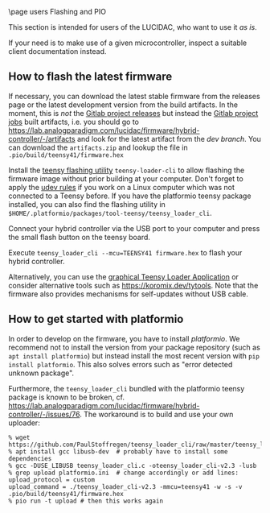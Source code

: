 \page users Flashing and PIO

This section is intended for users of the LUCIDAC, who want to use it *as is*.

If your need is to make use of a given microcontroller, inspect a suitable client documentation
instead.

## How to flash the latest firmware

If necessary, you can download the latest stable firmware from the releases page
or the latest development version from the build artifacts.
In the moment, this is *not* the [Gitlab project releases](https://lab.analogparadigm.com/lucidac/firmware/hybrid-controller/-/releases)
but instead the [Gitlab project jobs](https://lab.analogparadigm.com/lucidac/firmware/hybrid-controller/-/jobs) built
artifacts, i.e. you should go to https://lab.analogparadigm.com/lucidac/firmware/hybrid-controller/-/artifacts
and look for the latest artifact from the *dev branch*. You can download
the `artifacts.zip` and lookup the file in `.pio/build/teensy41/firmware.hex`

Install the [teensy flashing utility](https://www.pjrc.com/teensy/loader_cli.html)
`teensy-loader-cli` to allow flashing the firmware image without prior building at your computer.
Don't forget to apply the [udev rules](https://www.pjrc.com/teensy/00-teensy.rules) if
you work on a Linux computer which was not connected to a Teensy before.
If you have the platformio teensy package installed, you can also find the flashing utility in `$HOME/.platformio/packages/tool-teensy/teensy_loader_cli`.

Connect your hybrid controller via the USB port to your computer
and press the small flash button on the teensy board.

Execute `teensy_loader_cli --mcu=TEENSY41 firmware.hex` to flash your hybrid controller.

Alternatively, you can use the [graphical Teensy Loader Application](https://www.pjrc.com/teensy/loader.html)
or consider alternative tools such as https://koromix.dev/tytools. Note that the firmware also provides
mechanisms for self-updates without USB cable.

## How to get started with platformio

In order to develop on the firmware, you have to install *platformio*. We recommend not to install
the version from your package repository (such as `apt install platformio`) but instead install the
most recent version with `pip install platformio`. This also solves errors such as
"error detected unknown package".

Furthermore, the `teensy_loader_cli` bundled with the platformio teensy package is known to be
broken, cf. https://lab.analogparadigm.com/lucidac/firmware/hybrid-controller/-/issues/76.
The workaround is to build and use your own uploader:

```
% wget https://github.com/PaulStoffregen/teensy_loader_cli/raw/master/teensy_loader_cli.c
% apt install gcc libusb-dev  # probably have to install some dependencies
% gcc -DUSE_LIBUSB teensy_loader_cli.c -oteensy_loader_cli-v2.3 -lusb
% grep upload platformio.ini  # change accordingly or add lines:
upload_protocol = custom
upload_command = ./teensy_loader_cli-v2.3 -mmcu=teensy41 -w -s -v .pio/build/teensy41/firmware.hex
% pio run -t upload # then this works again
```
